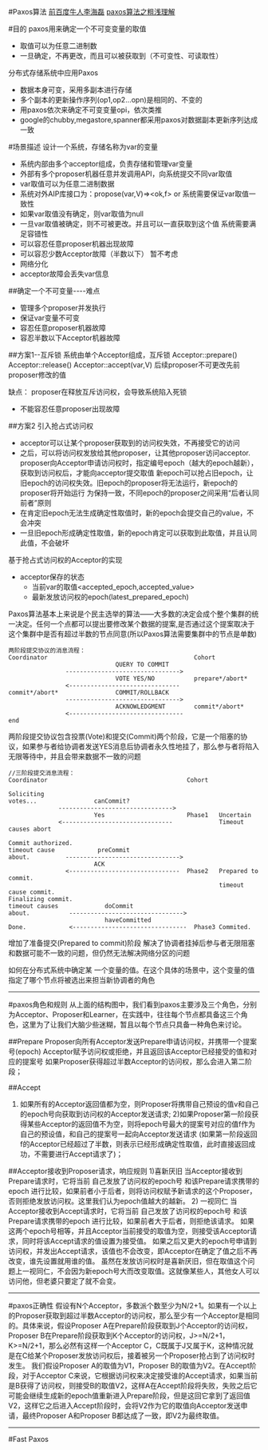 #Paxos算法
[前百度牛人李海磊](http://www.tudou.com/programs/view/e8zM8dAL6hM/)
[paxos算法之粗浅理解](http://blog.csdn.net/flyforfreedom2008/article/details/45542583)

#目的
paxos用来确定一个不可变变量的取值
  * 取值可以为任意二进制数
  * 一旦确定，不再更改，而且可以被获取到（不可变性、可读取性）

分布式存储系统中应用Paxos
  * 数据本身可变，采用多副本进行存储
  * 多个副本的更新操作序列(op1,op2...opn)是相同的、不变的
  * 用paxos依次来确定不可变变量opi，依次类推
  * google的chubby,megastore,spanner都采用paxos对数据副本更新序列达成一致

#场景描述
设计一个系统，存储名称为var的变量
  * 系统内部由多个acceptor组成，负责存储和管理var变量
  * 外部有多个proposer机器任意并发调用API，向系统提交不同var取值
  * var取值可以为任意二进制数据
  * 系统对外AIP库接口为：propose(var,V)=><ok,f> or <error>
系统需要保证var取值一致性
  * 如果var取值没有确定，则var取值为null
  * 一旦var取值被确定，则不可被更改。并且可以一直获取到这个值
系统需要满足容错性
  * 可以容忍任意proposer机器出现故障
  * 可以容忍少数Acceptor故障（半数以下）
暂不考虑
  * 网络分化
  * acceptor故障会丢失var信息

##确定一个不可变量----难点
* 管理多个proposer并发执行
* 保证var变量不可变
* 容忍任意proposer机器故障
* 容忍半数以下Acceptor机器故障

##方案1--互斥锁
系统由单个Acceptor组成，互斥锁
Acceptor::prepare()
Acceptor::release()
Acceptor::accept(var,V)
后续proposer不可更改先前proposer修改的值

缺点：
proposer在释放互斥访问权，会导致系统陷入死锁
* 不能容忍任意proposer出现故障

##方案2
引入抢占式访问权
* acceptor可以让某个proposer获取到的访问权失效，不再接受它的访问
* 之后，可以将访问权发放给其他proposer，让其他proposer访问acceptor.
proposer向Acceptor申请访问权时，指定编号epoch（越大的epoch越新），获取到访问权后，才能向acceptor提交取值
新epoch可以抢占旧epoch，让旧epoch的访问权失效。旧epoch的proposer将无法运行，新epoch的proposer将开始运行
为保持一致，不同epoch的proposer之间采用“后者认同前者”原则
* 在肯定旧epoch无法生成确定性取值时，新的epoch会提交自己的value，不会冲突
* 一旦旧epoch形成确定性取值，新的epoch肯定可以获取到此取值，并且认同此值，不会破坏

基于抢占式访问权的Acceptor的实现
* acceptor保存的状态
  - 当前var的取值<accepted_epoch,accepted_value>
  - 最新发放访问权的epoch(latest_prepared_epoch)





Paxos算法基本上来说是个民主选举的算法——大多数的决定会成个整个集群的统一决定。任何一个点都可以提出要修改某个数据的提案,是否通过这个提案取决于这个集群中是否有超过半数的节点同意(所以Paxos算法需要集群中的节点是单数)


```
两阶段提交协议的消息流程：
Coordinator                                         Cohort
                              QUERY TO COMMIT
                -------------------------------->
                              VOTE YES/NO           prepare*/abort*
                <-------------------------------
commit*/abort*                COMMIT/ROLLBACK
                -------------------------------->
                              ACKNOWLEDGMENT        commit*/abort*
                <--------------------------------  
end
```
两阶段提交协议包含投票(Vote)和提交(Commit)两个阶段，它是一个阻塞的协议，如果参与者给协调者发送YES消息后协调者永久性地挂了，那么参与者将陷入无限等待中，并且会带来数据不一致的问题

```
//三阶段提交消息流程：
Coordinator                                       Cohort

Soliciting 
votes...                canCommit?
              -------------------------------->
                        Yes                       Phase1   Uncertain
              <-------------------------------             Timeout causes abort

Commit authorized.         
timeout cause            preCommit
about.          -------------------------------->
                        ACK                                 
                <-------------------------------  Phase2   Prepared to commit.
                                                           timeout cause commit.
Finalizing commit.                        
timeout causes             doCommit
about.           -------------------------------->
                           haveCommitted        
Done.            <--------------------------------  Phase3 Commited.

```
增加了准备提交(Prepared to commit)阶段
解决了协调者挂掉后参与者无限阻塞和数据可能不一致的问题，但仍然无法解决网络分区的问题

如何在分布式系统中确定某
一个变量的值。在这个具体的场景中，这个变量的值指定了哪个节点将被选出来担当新协调者的角色


---
#paxos角色和规则
从上面的结构图中，我们看到paxos主要涉及三个角色，分别为Acceptor、Proposer和Learner，在实践中，往往每个节点都具备这三个角色，这里为了让我们大脑少些迷糊，暂且以每个节点只具备一种角色来讨论。

##Prepare
Proposer向所有Acceptor发送Prepare申请访问权，并携带一个提案号(epoch)
Acceptor赋予访问权或拒绝，并且返回该Acceptor已经接受的值和对应的提案号
如果Proposer获得超过半数Acceptor的访问权，那么会进入第二阶段；

##Accept
1) 如果所有的Acceptor返回值都为空，则Proposer将携带自己预设的值v和自己的epoch号向获取到访问权的Acceptor发送请求;
2)如果Proposer第一阶段获得某些Acceptor的返回值不为空，则将epoch号最大的提案号对应的值f作为自己的预设值，和自己的提案号一起向Acceptor发送请求
(如果第一阶段返回f的Acceptor已经超过了半数，则表示已经形成确定性取值，此时直接返回成功，不需要进行Accept请求了)；

##Acceptor接收到Proposer请求，响应规则
1)喜新厌旧
当Acceptor接收到Prepare请求时，它将当前
  自己发放了访问权的epoch号
  和该Prepare请求携带的epoch
进行比较，如果前者小于后者，则将访问权赋予新请求的这个Proposer，
否则拒绝发放访问权。这里我们认为epoch值越大的越新。
2) 一视同仁
当Acceptor接收到Accept请求时，它将当前
  自己发放了访问权的epoch号
  和该Prepare请求携带的epoch
进行比较，如果前者大于后者，则拒绝该请求。
如果这两个epoch号相等，并且Acceptor当前接受的取值为空，则接受该Acceptor请求，同时将该Accept请求的值设置为接受值。
如果之后又更大的epoch号申请到访问权，并发出Accept请求，该值也不会改变，即Acceptor在确定了值之后不再改变，谁先设置就用谁的值。
虽然在发放访问权时是喜新厌旧，但在取值这个问题上一视同仁，不会因为新epoch号大而改变取值。这就像某些人，其他女人可以访问他，但老婆只要定了就不会变。


---
#paxos正确性
假设有N个Acceptor，多数派个数至少为N/2+1。如果有一个以上的Proposer获取到超过半数Acceptor的访问权，那么至少有一个Acceptor是相同的。具体来说，假设Proposer A在Prepare阶段获取到J个Acceptor的访问权，Proposer B在Prepare阶段获取到K个Acceptor的访问权，J>=N/2+1，K>=N/2+1，那么必然有这样一个Acceptor C，C既属于J又属于K，这种情况就是在C给某个Proposer发放访问权后，接着被另一个Proposer抢占到了访问权时发生。 我们假设Proposer A的取值为V1，Proposer B的取值为V2。在Accept阶段，对于Acceptor C来说，它根据访问权来决定接受谁的Accept请求，如果当前是B获得了访问权，则接受B的取值V2，这样A在Accept阶段将失败，失败之后它可能会继续生成新的epoch值重新进入Prepare阶段，但是这回它拿到了返回值V2，这样它之后进入Accept阶段时，会将V2作为它的取值向Acceptor发送申请，最终Proposer A和Proposer B都达成了一致，即V2为最终取值。






---
#Fast Paxos























